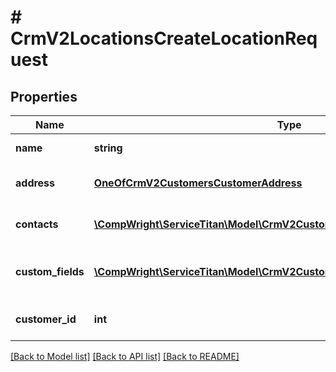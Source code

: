 # # CrmV2LocationsCreateLocationRequest

## Properties

Name | Type | Description | Notes
------------ | ------------- | ------------- | -------------
**name** | **string** | Name of the location |
**address** | [**OneOfCrmV2CustomersCustomerAddress**](OneOfCrmV2CustomersCustomerAddress.md) | Address of the location record |
**contacts** | [**\CompWright\ServiceTitan\Model\CrmV2CustomersNewCustomerContact[]**](CrmV2CustomersNewCustomerContact.md) | Contacts for the location | [optional]
**custom_fields** | [**\CompWright\ServiceTitan\Model\CrmV2CustomersCustomFieldUpdateModel[]**](CrmV2CustomersCustomFieldUpdateModel.md) | Location record’s custom fields | [optional]
**customer_id** | **int** | ID of the location’s customer. |

[[Back to Model list]](../../README.md#models) [[Back to API list]](../../README.md#endpoints) [[Back to README]](../../README.md)
